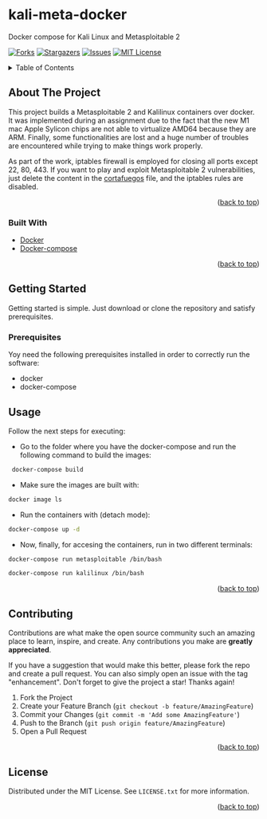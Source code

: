 # kali-meta-docker
Docker compose for Kali Linux and Metasploitable 2

<div id="top"></div>
<!--
*** Thanks for checking out the Best-README-Template. If you have a suggestion
*** that would make this better, please fork the repo and create a pull request
*** or simply open an issue with the tag "enhancement".
*** Don't forget to give the project a star!
*** Thanks again! Now go create something AMAZING! :D
-->


<!-- PROJECT SHIELDS -->
<!--
*** I'm using markdown "reference style" links for readability.
*** Reference links are enclosed in brackets [ ] instead of parentheses ( ).
*** See the bottom of this document for the declaration of the reference variables
*** for contributors-url, forks-url, etc. This is an optional, concise syntax you may use.
*** https://www.markdownguide.org/basic-syntax/#reference-style-links
-->
[![Forks][forks-shield]][forks-url]
[![Stargazers][stars-shield]][stars-url]
[![Issues][issues-shield]][issues-url]
[![MIT License][license-shield]][license-url]



<!-- TABLE OF CONTENTS -->
<details>
  <summary>Table of Contents</summary>
  <ol>
    <li>
      <a href="#about-the-project">About The Project</a>
      <ul>
        <li><a href="#built-with">Built With</a></li>
      </ul>
    </li>
    <li>
      <a href="#getting-started">Getting Started</a>
      <ul>
        <li><a href="#prerequisites">Prerequisites</a></li>
      </ul>
    </li>
    <li><a href="#usage">Usage</a></li>
    <li><a href="#contributing">Contributing</a></li>
    <li><a href="#license">License</a></li>
  </ol>
</details>



<!-- ABOUT THE PROJECT -->
## About The Project

This project builds a Metasploitable 2 and Kalilinux containers over docker. It was implemented during an assignment due to the fact that the new M1 mac Apple Sylicon
chips are not able to virtualize AMD64 because they are ARM. Finally, some functionalities are lost and a huge number of troubles are encountered while trying to make things
work properly.

As part of the work, iptables firewall is employed for closing all ports except 22, 80, 443. If you want to play and exploit Metasploitable 2 vulnerabilities, just delete
the content in the [cortafuegos](https://github.com/tomvapon/kali-meta-docker/blob/main/volumes/meta/cortafuegos) file, and the iptables rules are disabled.
<p align="right">(<a href="#top">back to top</a>)</p>



### Built With

* [Docker](https://www.docker.com/)
* [Docker-compose](https://docs.docker.com/compose/)

<p align="right">(<a href="#top">back to top</a>)</p>



<!-- GETTING STARTED -->
## Getting Started

Getting started is simple. Just download or clone the repository and satisfy prerequisites.

### Prerequisites

Yoy need the following prerequisites installed in order to correctly run the software:
* docker
* docker-compose


<!-- USAGE EXAMPLES -->
## Usage

Follow the next steps for executing:

* Go to the folder where you have the docker-compose and run the following command to build the images:

```sh
 docker-compose build
 ```
 
* Make sure the images are built with:

```sh
docker image ls
```
 
* Run the containers with (detach mode):

```sh
docker-compose up -d
```

* Now, finally, for accesing the containers, run in two different terminals:

```sh
docker-compose run metasploitable /bin/bash
```

```sh
docker-compose run kalilinux /bin/bash
```

<p align="right">(<a href="#top">back to top</a>)</p>



<!-- CONTRIBUTING -->
## Contributing

Contributions are what make the open source community such an amazing place to learn, inspire, and create. Any contributions you make are **greatly appreciated**.

If you have a suggestion that would make this better, please fork the repo and create a pull request. You can also simply open an issue with the tag "enhancement".
Don't forget to give the project a star! Thanks again!

1. Fork the Project
2. Create your Feature Branch (`git checkout -b feature/AmazingFeature`)
3. Commit your Changes (`git commit -m 'Add some AmazingFeature'`)
4. Push to the Branch (`git push origin feature/AmazingFeature`)
5. Open a Pull Request

<p align="right">(<a href="#top">back to top</a>)</p>



<!-- LICENSE -->
## License

Distributed under the MIT License. See `LICENSE.txt` for more information.

<p align="right">(<a href="#top">back to top</a>)</p>



<!-- MARKDOWN LINKS & IMAGES -->
<!-- https://www.markdownguide.org/basic-syntax/#reference-style-links -->
[forks-shield]: https://img.shields.io/github/forks/tomvapon/kali-meta-docker.svg?style=for-the-badge
[forks-url]: https://github.com/tomvapon/kali-meta-docker/network/members
[stars-shield]: https://img.shields.io/github/stars/tomvapon/kali-meta-docker.svg?style=for-the-badge
[stars-url]: https://github.com/tomvapon/kali-meta-docker/stargazers
[issues-shield]: https://img.shields.io/github/issues/tomvapon/kali-meta-docker.svg?style=for-the-badge
[issues-url]: https://github.com/tomvapon/kali-meta-docker/issues
[license-shield]: https://img.shields.io/github/license/tomvapon/kali-meta-docker.svg?style=for-the-badge
[license-url]: https://github.com/tomvapon/kali-meta-docker/blob/main/LICENSE.txt
